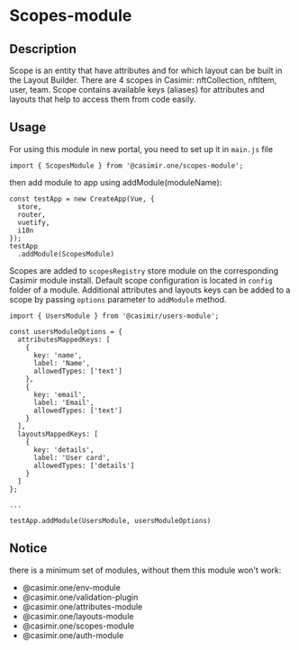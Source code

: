 
# Scopes-module

## Description
Scope is an entity that have attributes and for which layout can be built in the Layout Builder. There are 4 scopes in Casimir: nftCollection, nftItem, user, team. Scope contains available keys (aliases) for attributes and layouts that help to access them from code easily.

## Usage
For using this module in new portal, you need to set up it in `main.js` file
```
import { ScopesModule } from '@casimir.one/scopes-module';
```
then add module to app using addModule(moduleName):
```
const testApp = new CreateApp(Vue, {
  store,
  router,
  vuetify,
  i18n
});
testApp
  .addModule(ScopesModule)
```

Scopes are added to `scopesRegistry` store module on the corresponding Casimir module install. Default scope configuration is located in `config` folder of a module. Additional attributes and layouts keys can be added to a scope by passing `options` parameter to `addModule` method. 

```
import { UsersModule } from '@casimir/users-module';

const usersModuleOptions = {
  attributesMappedKeys: [
    { 
      key: 'name',
      label: 'Name', 
      allowedTypes: ['text']
    },
    { 
      key: 'email', 
      label: 'Email', 
      allowedTypes: ['text']
    }
  ],
  layoutsMappedKeys: [
    {
      key: 'details', 
      label: 'User card', 
      allowedTypes: ['details']
    }
  ]
};

...

testApp.addModule(UsersModule, usersModuleOptions)
```
## Notice
there is a minimum set of modules, without them this module won't work:
* @casimir.one/env-module
* @casimir.one/validation-plugin
* @casimir.one/attributes-module
* @casimir.one/layouts-module
* @casimir.one/scopes-module
* @casimir.one/auth-module
